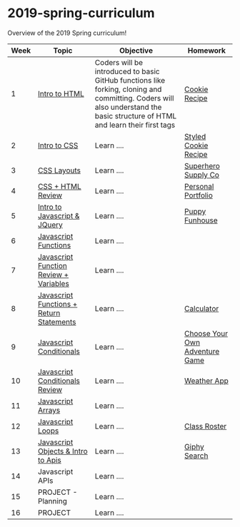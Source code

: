 # 2019-spring-curriculum
Overview of the 2019 Spring curriculum! 


| Week         | Topic        | Objective    | Homework      |
|------------- |------------- |------------- | ------------- |
| 1 | [Intro to HTML](https://github.com/Coderbabez/2019-spring-01-html-intro) | Coders will be introduced to basic GitHub functions like forking, cloning and committing. Coders will also understand the basic structure of HTML and learn their first tags | [Cookie Recipe](https://github.com/Coderbabez/2019-spring-01h-recipe-page) | 
| 2 | [Intro to CSS](https://github.com/Coderbabez/2019-spring-02-css-intro) | Learn .... | [Styled Cookie Recipe](https://github.com/Coderbabez/2019-spring-02h-recipe-page) |  
| 3 | [CSS Layouts](https://github.com/Coderbabez/2019-spring-03-css-layout) | Learn .... | [Superhero Supply Co](https://github.com/Coderbabez/2019-spring-03h-superhero-supply-shop) |  
| 4 | [CSS + HTML Review](https://github.com/Coderbabez/2019-spring-04-css-review-project) | Learn .... | [Personal Portfolio](https://github.com/Coderbabez/2019-spring-04h-personal-portfolio) | 
| 5 | [Intro to Javascript & JQuery](https://github.com/Coderbabez/2019-spring-05-javascript-intro) | Learn .... | [Puppy Funhouse](https://github.com/Coderbabez/2019-spring-05h-puppy-funhouse) | 
| 6 | [Javascript Functions](https://github.com/Coderbabez/2019-spring-06-javascript-functions) | Learn .... | []() | 
| 7 | [Javascript Function Review + Variables](https://github.com/Coderbabez/2019-spring-07-javascript-functions-vars) | Learn .... | []() | 
| 8 | [Javascript Functions + Return Statements](https://github.com/Coderbabez/2019-spring-08-javascript-functions-returns) | Learn .... | [Calculator](https://github.com/Coderbabez/2019-spring-08h-calculator) | 
| 9 | [Javascript Conditionals](https://github.com/Coderbabez/2019-spring-09-javascript-intro-conditionals) | Learn .... | [Choose Your Own Adventure Game](https://github.com/Coderbabez/2019-spring-09h-choose-your-adventure-game) | 
| 10 | [Javascript Conditionals Review](https://github.com/Coderbabez/2019-spring-10-javascript-conditionals-review) | Learn .... | [Weather App](https://github.com/Coderbabez/2019-spring-10h-weather-app) | 
| 11 | [Javascript Arrays](https://github.com/Coderbabez/2019-spring-11-javascript-arrays) | Learn .... | []() | 
| 12 | [Javascript Loops](https://github.com/Coderbabez/2019-spring-12-javascript-loops) | Learn .... | [Class Roster](https://github.com/Coderbabez/2019-spring-12h-class-roster-loop) | 
| 13 | [Javascript Objects & Intro to Apis](https://github.com/Coderbabez/2019-spring-13-apis) | Learn .... | [Giphy Search](https://github.com/Coderbabez/2019-spring-13h-giphy-search) | 
| 14 | Javascript APIs | Learn .... | []() | 
| 15 | PROJECT - Planning | Learn .... | | 
| 16 | PROJECT | Learn .... | | 

